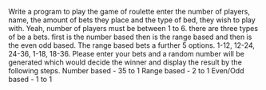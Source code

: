 Write a program to play the game of roulette enter the number of players, name, the amount of bets they place and the type of bed, they wish to play with. Yeah, number of players must be between 1 to 6. there are three types of be a bets. first is the number based then is the range based and then is the even odd based. The range based bets a further 5 options. 1-12, 12-24, 24-36, 1-18, 18-36. Please enter your bets and a random number will be generated which would decide the winner and display the result by the following steps. 
Number based - 35 to 1 
Range based - 2 to 1
Even/Odd based - 1 to 1
